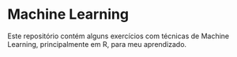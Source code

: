 # Machine Learning

Este repositório contém alguns exercícios com técnicas de Machine Learning, principalmente em R, para meu aprendizado.
